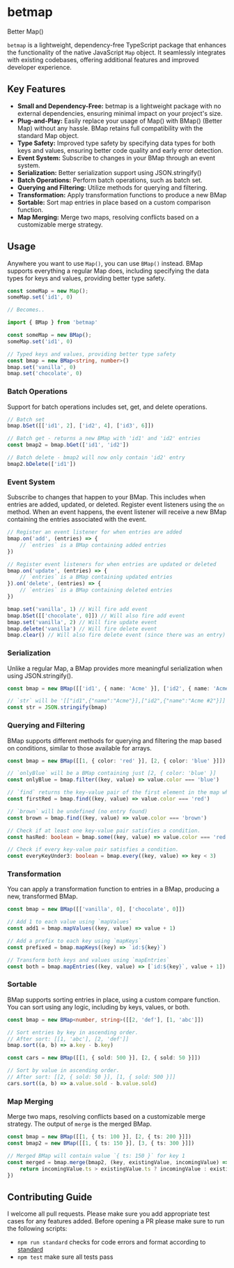 # betmap
Better Map()

`betmap` is a lightweight, dependency-free TypeScript package that enhances the functionality of the native JavaScript `Map` object. It seamlessly integrates with existing codebases, offering additional features and improved developer experience.

## Key Features

* **Small and Dependency-Free:** betmap is a lightweight package with no external dependencies, ensuring minimal impact on your project's size.
* **Plug-and-Play:** Easily replace your usage of Map() with BMap() (Better Map) without any hassle. BMap retains full compatibility with the standard Map object.
* **Type Safety:** Improved type safety by specifying data types for both keys and values, ensuring better code quality and early error detection.
* **Event System:** Subscribe to changes in your BMap through an event system.
* **Serialization:** Better serialization support using JSON.stringify()
* **Batch Operations:** Perform batch operations, such as batch set.
* **Querying and Filtering:** Utilize methods for querying and filtering.
* **Transformation:** Apply transformation functions to produce a new BMap
* **Sortable:** Sort map entries in place based on a custom comparison function. 
* **Map Merging:** Merge two maps, resolving conflicts based on a customizable merge strategy.

## Usage

Anywhere you want to use `Map()`, you can use `BMap()` instead. BMap supports everything a regular Map does, including specifying the data types for keys and values, providing better type safety.

```ts
const someMap = new Map();
someMap.set('id1', 0)

// Becomes..

import { BMap } from 'betmap'

const someMap = new BMap();
someMap.set('id1', 0)

// Typed keys and values, providing better type safety
const bmap = new BMap<string, number>()
bmap.set('vanilla', 0)
bmap.set('chocolate', 0)
```

### Batch Operations

Support for batch operations includes set, get, and delete operations.

```ts
// Batch set
bmap.bSet([['id1', 2], ['id2', 4], ['id3', 6]])

// Batch get - returns a new BMap with 'id1' and 'id2' entries
const bmap2 = bmap.bGet(['id1', 'id2'])

// Batch delete - bmap2 will now only contain 'id2' entry
bmap2.bDelete(['id1'])
```

### Event System

Subscribe to changes that happen to your BMap. This includes when entries are added, updated, or deleted. Register event listeners using the `on` method. When an event happens, the event listener will receive a new BMap containing the entries associated with the event.

```ts
// Register an event listener for when entries are added
bmap.on('add', (entries) => {
    // `entries` is a BMap containing added entries
})

// Register event listeners for when entries are updated or deleted
bmap.on('update', (entries) => {
    // `entries` is a BMap containing updated entries
}).on('delete', (entries) => {
    // `entries` is a BMap containing deleted entries
})

bmap.set('vanilla', 1) // Will fire add event
bmap.bSet([['chocolate', 0]]) // Will also fire add event
bmap.set('vanilla', 2) // Will fire update event
bmap.delete('vanilla') // Will fire delete event
bmap.clear() // Will also fire delete event (since there was an entry)
```

### Serialization

Unlike a regular Map, a BMap provides more meaningful serialization when using JSON.stringify().

```ts
const bmap = new BMap([['id1', { name: 'Acme' }], ['id2', { name: 'Acme #2' }]])

// `str` will be '[["id1",{"name":"Acme"}],["id2",{"name":"Acme #2"}]]'
const str = JSON.stringify(bmap)
```

### Querying and Filtering

BMap supports different methods for querying and filtering the map based on conditions, similar to those available for arrays.

```ts
const bmap = new BMap([[1, { color: 'red' }], [2, { color: 'blue' }]])

// `onlyBlue` will be a BMap containing just [2, { color: 'blue' }]
const onlyBlue = bmap.filter((key, value) => value.color === 'blue')

// `find` returns the key-value pair of the first element in the map where predicate is true, and undefined otherwise.
const firstRed = bmap.find((key, value) => value.color === 'red')

// `brown` will be undefined (no entry found)
const brown = bmap.find((key, value) => value.color === 'brown')

// Check if at least one key-value pair satisfies a condition.
const hasRed: boolean = bmap.some((key, value) => value.color === 'red')

// Check if every key-value pair satisfies a condition.
const everyKeyUnder3: boolean = bmap.every((key, value) => key < 3)
```

### Transformation

You can apply a transformation function to entries in a BMap, producing a new, transformed BMap.

```ts
const bmap = new BMap([['vanilla', 0], ['chocolate', 0]])

// Add 1 to each value using `mapValues`
const add1 = bmap.mapValues((key, value) => value + 1)

// Add a prefix to each key using `mapKeys`
const prefixed = bmap.mapKeys((key) => `id:${key}`)

// Transform both keys and values using `mapEntries`
const both = bmap.mapEntries((key, value) => [`id:${key}`, value + 1])
```

### Sortable

BMap supports sorting entries in place, using a custom compare function. You can sort using any logic, including by keys, values, or both.

```ts
const bmap = new BMap<number, string>([[2, 'def'], [1, 'abc']])

// Sort entries by key in ascending order.
// After sort: [[1, 'abc'], [2, 'def']]
bmap.sort((a, b) => a.key - b.key)

const cars = new BMap([[1, { sold: 500 }], [2, { sold: 50 }]])

// Sort by value in ascending order.
// After sort: [[2, { sold: 50 }], [1, { sold: 500 }]]
cars.sort((a, b) => a.value.sold - b.value.sold)
```

### Map Merging

Merge two maps, resolving conflicts based on a customizable merge strategy. The output of `merge` is the merged BMap.

```ts
const bmap = new BMap([[1, { ts: 100 }], [2, { ts: 200 }]])
const bmap2 = new BMap([[1, { ts: 150 }], [3, { ts: 300 }]])

// Merged BMap will contain value `{ ts: 150 }` for key 1
const merged = bmap.merge(bmap2, (key, existingValue, incomingValue) => {
    return incomingValue.ts > existingValue.ts ? incomingValue : existingValue
})
```

## Contributing Guide

I welcome all pull requests. Please make sure you add appropriate test cases for any features
added. Before opening a PR please make sure to run the following scripts:

- `npm run standard` checks for code errors and format according to [standard](https://github.com/standard/standard)
- `npm test` make sure all tests pass
